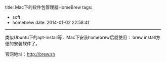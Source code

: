 title: Mac下的软件包管理器HomeBrew
tags:
  - soft
  - homebrew
date: 2014-01-02 22:58:41
---

类似Ubuntu下的apt-install等，Mac下安装homebrew后就使用： brew install方便的安装软件了。

官网地址：http://brew.sh